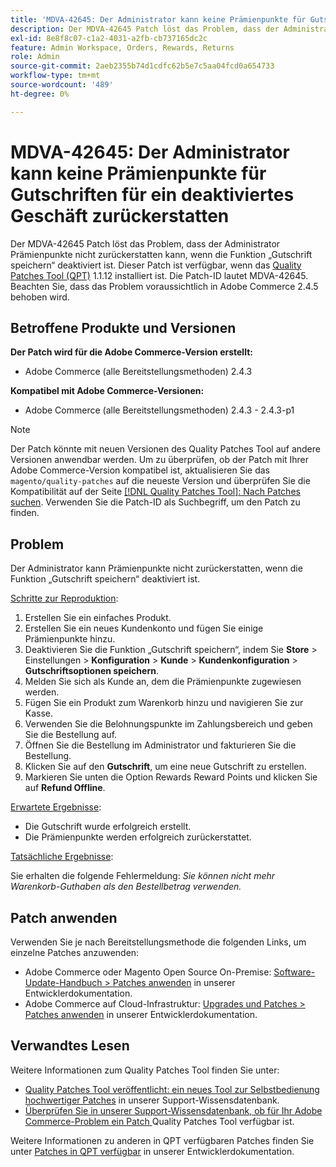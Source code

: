 ```yaml
---
title: 'MDVA-42645: Der Administrator kann keine Prämienpunkte für Gutschriften für ein deaktiviertes Geschäft zurückerstatten'
description: Der MDVA-42645 Patch löst das Problem, dass der Administrator Prämienpunkte nicht zurückerstatten kann, wenn die Funktion „Gutschrift speichern“ deaktiviert ist. Dieser Patch ist verfügbar, wenn das [Quality Patches Tool (QPT)](/help/announcements/adobe-commerce-announcements/magento-quality-patches-released-new-tool-to-self-serve-quality-patches.md) 1.1.12 installiert ist. Die Patch-ID lautet MDVA-42645. Beachten Sie, dass das Problem voraussichtlich in Adobe Commerce 2.4.5 behoben wird.
exl-id: 8e8f8c07-c1a2-4031-a2fb-cb737165dc2c
feature: Admin Workspace, Orders, Rewards, Returns
role: Admin
source-git-commit: 2aeb2355b74d1cdfc62b5e7c5aa04fcd0a654733
workflow-type: tm+mt
source-wordcount: '489'
ht-degree: 0%

---
```


# MDVA-42645: Der Administrator kann keine Prämienpunkte für Gutschriften für ein deaktiviertes Geschäft zurückerstatten

Der MDVA-42645 Patch löst das Problem, dass der Administrator Prämienpunkte nicht zurückerstatten kann, wenn die Funktion „Gutschrift speichern“ deaktiviert ist. Dieser Patch ist verfügbar, wenn das [Quality Patches Tool (QPT)](/help/announcements/adobe-commerce-announcements/magento-quality-patches-released-new-tool-to-self-serve-quality-patches.md) 1.1.12 installiert ist. Die Patch-ID lautet MDVA-42645. Beachten Sie, dass das Problem voraussichtlich in Adobe Commerce 2.4.5 behoben wird.

## Betroffene Produkte und Versionen

**Der Patch wird für die Adobe Commerce-Version erstellt:**

* Adobe Commerce (alle Bereitstellungsmethoden) 2.4.3

**Kompatibel mit Adobe Commerce-Versionen:**

* Adobe Commerce (alle Bereitstellungsmethoden) 2.4.3 - 2.4.3-p1

>[!NOTE]
>
>Der Patch könnte mit neuen Versionen des Quality Patches Tool auf andere Versionen anwendbar werden. Um zu überprüfen, ob der Patch mit Ihrer Adobe Commerce-Version kompatibel ist, aktualisieren Sie das `magento/quality-patches` auf die neueste Version und überprüfen Sie die Kompatibilität auf der Seite [[!DNL Quality Patches Tool]: Nach Patches suchen](https://experienceleague.adobe.com/tools/commerce-quality-patches/index.html). Verwenden Sie die Patch-ID als Suchbegriff, um den Patch zu finden.

## Problem

Der Administrator kann Prämienpunkte nicht zurückerstatten, wenn die Funktion „Gutschrift speichern“ deaktiviert ist.

<u>Schritte zur Reproduktion</u>:

1. Erstellen Sie ein einfaches Produkt.
1. Erstellen Sie ein neues Kundenkonto und fügen Sie einige Prämienpunkte hinzu.
1. Deaktivieren Sie die Funktion „Gutschrift speichern“, indem Sie **Store** > Einstellungen > **Konfiguration** > **Kunde** > **Kundenkonfiguration** > **Gutschriftsoptionen speichern**.
1. Melden Sie sich als Kunde an, dem die Prämienpunkte zugewiesen werden.
1. Fügen Sie ein Produkt zum Warenkorb hinzu und navigieren Sie zur Kasse.
1. Verwenden Sie die Belohnungspunkte im Zahlungsbereich und geben Sie die Bestellung auf.
1. Öffnen Sie die Bestellung im Administrator und fakturieren Sie die Bestellung.
1. Klicken Sie auf den **Gutschrift**, um eine neue Gutschrift zu erstellen.
1. Markieren Sie unten die Option Rewards Reward Points und klicken Sie auf **Refund Offline**.

<u>Erwartete Ergebnisse</u>:

* Die Gutschrift wurde erfolgreich erstellt.
* Die Prämienpunkte werden erfolgreich zurückerstattet.

<u>Tatsächliche Ergebnisse</u>:

Sie erhalten die folgende Fehlermeldung: *Sie können nicht mehr Warenkorb-Guthaben als den Bestellbetrag verwenden.*

## Patch anwenden

Verwenden Sie je nach Bereitstellungsmethode die folgenden Links, um einzelne Patches anzuwenden:

* Adobe Commerce oder Magento Open Source On-Premise: [Software-Update-Handbuch > Patches anwenden](https://experienceleague.adobe.com/en/docs/commerce-operations/tools/quality-patches-tool/usage) in unserer Entwicklerdokumentation.
* Adobe Commerce auf Cloud-Infrastruktur: [Upgrades und Patches > Patches anwenden](https://experienceleague.adobe.com/en/docs/commerce-cloud-service/user-guide/develop/upgrade/apply-patches) in unserer Entwicklerdokumentation.

## Verwandtes Lesen

Weitere Informationen zum Quality Patches Tool finden Sie unter:

* [Quality Patches Tool veröffentlicht: ein neues Tool zur Selbstbedienung hochwertiger Patches](/help/announcements/adobe-commerce-announcements/magento-quality-patches-released-new-tool-to-self-serve-quality-patches.md) in unserer Support-Wissensdatenbank.
* [Überprüfen Sie in unserer Support-Wissensdatenbank, ob für Ihr Adobe Commerce-Problem ein Patch ](/help/support-tools/patches-available-in-qpt-tool/check-patch-for-magento-issue-with-magento-quality-patches.md) Quality Patches Tool verfügbar ist.

Weitere Informationen zu anderen in QPT verfügbaren Patches finden Sie unter [Patches in QPT verfügbar](https://experienceleague.adobe.com/tools/commerce-quality-patches/index.html) in unserer Entwicklerdokumentation.
